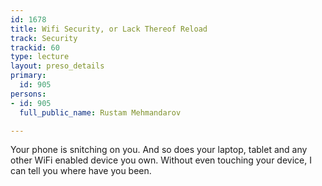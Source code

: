 ```yaml
---
id: 1678
title: Wifi Security, or Lack Thereof Reload
track: Security
trackid: 60
type: lecture
layout: preso_details
primary:
  id: 905
persons:
- id: 905
  full_public_name: Rustam Mehmandarov

---
```

Your phone is snitching on you. And so does your laptop, tablet and any other WiFi enabled device you own. Without even touching your device, I can tell you where have you been.